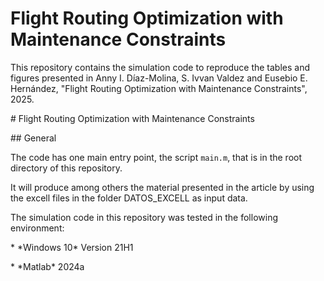 # Flight Routing Optimization with Maintenance Constraints



This repository contains the simulation code to reproduce the tables and figures presented in  Anny I. Díaz-Molina, S. Ivvan Valdez and Eusebio E. Hernández, "Flight Routing Optimization with Maintenance Constraints", 2025.



\# Flight Routing Optimization with Maintenance Constraints



\## General



The code has one main entry point, the script `main.m`, that is in the root directory of this repository.



It will produce among others the material presented in the article by using the excell files in the folder DATOS\_EXCELL as input data.



The simulation code in this repository was tested in the following environment:

\* \*Windows 10\* Version 21H1

\* \*Matlab\* 2024a


